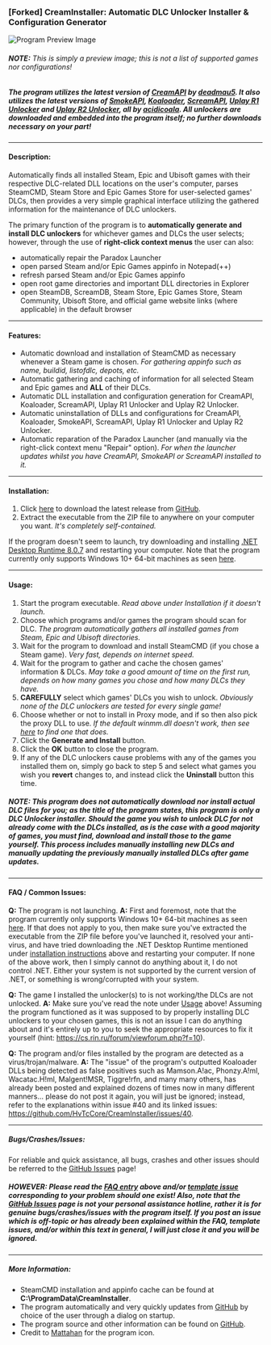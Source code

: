### [Forked] CreamInstaller: Automatic DLC Unlocker Installer & Configuration Generator

![Program Preview Image](https://raw.githubusercontent.com/HvTcCore/CreamInstaller/main/preview.png)

###### **NOTE:** This is simply a preview image; this is not a list of supported games nor configurations!

##### The program utilizes the latest version of [CreamAPI](https://cs.rin.ru/forum/viewtopic.php?f=29&t=70576) by [deadmau5](https://cs.rin.ru/forum/viewtopic.php?f=29&t=70576). It also utilizes the latest versions of [SmokeAPI](https://github.com/acidicoala/SmokeAPI), [Koaloader](https://github.com/acidicoala/Koaloader), [ScreamAPI](https://github.com/acidicoala/ScreamAPI), [Uplay R1 Unlocker](https://github.com/acidicoala/UplayR1Unlocker) and [Uplay R2 Unlocker](https://github.com/acidicoala/UplayR2Unlocker), all by [acidicoala](https://github.com/acidicoala). All unlockers are downloaded and embedded into the program itself; no further downloads necessary on your part!
---
#### Description:
Automatically finds all installed Steam, Epic and Ubisoft games with their respective DLC-related DLL locations on the user's computer,
parses SteamCMD, Steam Store and Epic Games Store for user-selected games' DLCs, then provides a very simple graphical interface
utilizing the gathered information for the maintenance of DLC unlockers.

The primary function of the program is to **automatically generate and install DLC unlockers** for whichever
games and DLCs the user selects; however, through the use of **right-click context menus** the user can also:
* automatically repair the Paradox Launcher
* open parsed Steam and/or Epic Games appinfo in Notepad(++)
* refresh parsed Steam and/or Epic Games appinfo
* open root game directories and important DLL directories in Explorer
* open SteamDB, ScreamDB, Steam Store, Epic Games Store, Steam Community, Ubisoft Store, and official game website links (where applicable) in the default browser

---
#### Features:
* Automatic download and installation of SteamCMD as necessary whenever a Steam game is chosen. *For gathering appinfo such as name, buildid, listofdlc, depots, etc.*
* Automatic gathering and caching of information for all selected Steam and Epic games and **ALL** of their DLCs.
* Automatic DLL installation and configuration generation for CreamAPI, Koaloader, ScreamAPI, Uplay R1 Unlocker and Uplay R2 Unlocker.
* Automatic uninstallation of DLLs and configurations for CreamAPI, Koaloader, SmokeAPI, ScreamAPI, Uplay R1 Unlocker and Uplay R2 Unlocker.
* Automatic reparation of the Paradox Launcher (and manually via the right-click context menu "Repair" option). *For when the launcher updates whilst you have CreamAPI, SmokeAPI or ScreamAPI installed to it.*

---
#### Installation:
1. Click [here](https://github.com/HvTcCore/CreamInstaller/releases/latest/download/CreamInstaller.zip) to download the latest release from [GitHub](https://github.com/HvtcCore/CreamInstaller).
2. Extract the executable from the ZIP file to anywhere on your computer you want. *It's completely self-contained.*

If the program doesn't seem to launch, try downloading and installing [.NET Desktop Runtime 8.0.7](https://download.visualstudio.microsoft.com/download/pr/bb581716-4cca-466e-9857-512e2371734b/5fe261422a7305171866fd7812d0976f/windowsdesktop-runtime-8.0.7-win-x64.exe) and restarting your computer. Note that the program currently only supports Windows 10+ 64-bit machines as seen [here](https://github.com/dotnet/core/blob/main/release-notes/8.0/supported-os.md).

---
#### Usage:
1. Start the program executable. *Read above under Installation if it doesn't launch.*
2. Choose which programs and/or games the program should scan for DLC. *The program automatically gathers all installed games from Steam, Epic and Ubisoft directories.*
3. Wait for the program to download and install SteamCMD (if you chose a Steam game). *Very fast, depends on internet speed.*
4. Wait for the program to gather and cache the chosen games' information & DLCs. *May take a good amount of time on the first run, depends on how many games you chose and how many DLCs they have.*
5. **CAREFULLY** select which games' DLCs you wish to unlock. *Obviously none of the DLC unlockers are tested for every single game!*
6. Choose whether or not to install in Proxy mode, and if so then also pick the proxy DLL to use. *If the default winmm.dll doesn't work, then see [here](https://cs.rin.ru/forum/viewtopic.php?p=2552172#p2552172) to find one that does.*
7. Click the **Generate and Install** button.
8. Click the **OK** button to close the program.
9. If any of the DLC unlockers cause problems with any of the games you installed them on, simply go back to step 5 and select what games you wish you **revert** changes to, and instead click the **Uninstall** button this time.

##### **NOTE:** This program does not automatically download nor install actual DLC files for you; as the title of the program states, this program is only a *DLC Unlocker* installer. Should the game you wish to unlock DLC for not already come with the DLCs installed, as is the case with a good majority of games, you must find, download and install those to the game yourself. This process includes manually installing new DLCs and manually updating the previously manually installed DLCs after game updates.

---
#### FAQ / Common Issues:

**Q:** The program is not launching.
**A:** First and foremost, note that the program currently only supports Windows 10+ 64-bit machines as seen [here](https://github.com/dotnet/core/blob/main/release-notes/8.0/supported-os.md). If that does not apply to you, then make sure you've extracted the executable from the ZIP file before you've launched it, resolved your anti-virus, and have tried downloading the .NET Desktop Runtime mentioned under [installation instructions](https://github.com/HvTcCore/CreamInstaller#installation) above and restarting your computer. If none of the above work, then I simply cannot do anything about it, I do not control .NET. Either your system is not supported by the current version of .NET, or something is wrong/corrupted with your system.

**Q:** The game I installed the unlocker(s) to is not working/the DLCs are not unlocked.
**A:** Make sure you've read the note under [Usage](https://github.com/HvTcCore/CreamInstaller#usage) above! Assuming the program functioned as it was supposed to by properly installing DLC unlockers to your chosen games, this is not an issue I can do anything about and it's entirely up to you to seek the appropriate resources to fix it yourself (hint: https://cs.rin.ru/forum/viewforum.php?f=10).

**Q:** The program and/or files installed by the program are detected as a virus/trojan/malware.
**A:** The "issue" of the program's outputted Koaloader DLLs being detected as false positives such as Mamson.A!ac, Phonzy.A!ml, Wacatac.H!ml, Malgent!MSR, Tiggre!rfn, and many many others, has already been posted and explained dozens of times now in many different manners... please do not post it again, you will just be ignored; instead, refer to the explanations within issue #40 and its linked issues: https://github.com/HvTcCore/CreamInstaller/issues/40.

---
##### Bugs/Crashes/Issues:
For reliable and quick assistance, all bugs, crashes and other issues should be referred to the [GitHub Issues](https://github.com/HvTcCore/CreamInstaller/issues) page!

##### **HOWEVER**: Please read the [FAQ entry](https://github.com/HvTcCore/CreamInstaller#faq--common-issues) above and/or [template issue](https://github.com/HvTcCore/CreamInstaller/issues/new/choose) corresponding to your problem should one exist! Also, note that the [GitHub Issues](https://github.com/HvTcCore/CreamInstaller/issues) page is not your personal assistance hotline, rather it is for genuine bugs/crashes/issues with the program itself. If you post an issue which is off-topic or has already been explained within the FAQ, template issues, and/or within this text in general, I will just close it and you will be ignored.

---
##### More Information:
* SteamCMD installation and appinfo cache can be found at **C:\ProgramData\CreamInstaller**.
* The program automatically and very quickly updates from [GitHub](https://github.com/HvTcCore/CreamInstaller) by choice of the user through a dialog on startup.
* The program source and other information can be found on [GitHub](https://github.com/HvTcCore/CreamInstaller).
* Credit to [Mattahan](https://www.mattahan.com) for the program icon.
